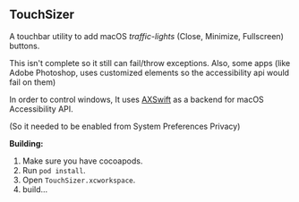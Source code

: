 TouchSizer
----------

A touchbar utility to add macOS _traffic-lights_ (Close, Minimize, Fullscreen) buttons.

This isn't complete so it still can fail/throw exceptions.
Also, some apps (like Adobe Photoshop, uses customized elements so the accessibility api would fail on them)

In order to control windows, It uses [AXSwift](https://github.com/tmandry/AXSwift) as a backend for macOS Accessibility API.

(So it needed to be enabled from System Preferences Privacy)

__Building:__

1. Make sure you have cocoapods.
2. Run `pod install`.
3. Open `TouchSizer.xcworkspace`.
4. build...
